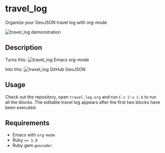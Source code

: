 # travel_log
Organize your GeoJSON travel log with org-mode

![travel_log demonstration](https://github.com/pepijn/travel_log/blob/master/media/demo.gif)

## Description

Turns this:
![travel_log Emacs org-mode](https://github.com/pepijn/travel_log/blob/master/media/emacs.png)

Into this:
![travel_log GitHub GeoJSON](https://github.com/pepijn/travel_log/blob/master/media/geojson_github.png)

## Usage

Check out the repository, open `travel_log.org` and run `C-c C-v C-b` to run all
the blocks. The editable travel log appears after the first two blocks have been
executed.

## Requirements

* Emacs with `org-mode`
* Ruby `>= 1.9`
* Ruby gem `geocoder`
